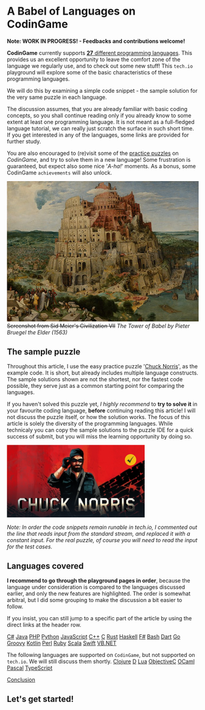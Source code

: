 # A Babel of Languages on CodinGame

**Note: WORK IN PROGRESS! - Feedbacks and contributions welcome!**

**CodinGame** currently supports [**27** different programming languages](https://www.codingame.com/faq).
This provides us an excellent opportunity to leave the comfort zone of the language we regularly use, and to check out some new stuff!
This `tech.io` playground will explore some of the basic characteristics of these programming languages.

We will do this by examining a simple code snippet - the sample solution for the very same puzzle in each language.

The discussion assumes, that you are already familiar with basic coding concepts, so you shall continue reading only if you already know to some extent at least one programming language. It is not meant as a full-fledged language tutorial, we can really just scratch the surface in such short time. If you get interested in any of the languages, some links are provided for further study.

You are also encouraged to (re)visit some of the [practice puzzles](https://www.codingame.com/training) on _CodinGame_, and try to solve them in a new language! Some frustration is guaranteed, but expect also some nice '_A-ha!_' moments. As a bonus, some CodinGame `achievements` will also unlock.

![Babel](../cover.png)
~~Screenshot from Sid Meier's Civilization VII~~ _The Tower of Babel by Pieter Bruegel the Elder (1563)_

## The sample puzzle

Throughout this article, I use the easy practice puzzle '[Chuck Norris](https://www.codingame.com/training/easy/chuck-norris)', as the example code. It is short, but already includes multiple language constructs. The sample solutions shown are not the shortest, nor the fastest code possible, they serve just as a common starting point for comparing the languages.

If you haven't solved this puzzle yet, _I highly recommend_ to **try to solve it** in your favourite coding language, **before** continuing reading this article! I will not discuss the puzzle itself, or how the solution works. The focus of this article is solely the diversity of the programming languages. While technicaly you can copy the sample solutions to the puzzle IDE for a quick success of submit, but you will miss the learning opportunity by doing so.

![Chuck Norris](../pic/chucknorris.png)

_Note: In order the code snippets remain runable in tech.io, I commented out the line that reads input from the standard stream, and replaced it with a constant input. For the real puzzle, of course you will need to read the input for the test cases._

## Languages covered

**I recommend to go through the playground pages in order**, because the language under consideration is compared to the languages discussed earlier, and only the new features are highlighted. The order is somewhat arbitral, but I did some grouping to make the discussion a bit easier to follow.

If you insist, you can still jump to a specific part of the article by using the direct links at the header row.

[C#](https://tech.io/playgrounds/3ea74998ed025233981b1c165b9698b479965/a-babel-of-languages-on-codingame/c)
[Java](https://tech.io/playgrounds/3ea74998ed025233981b1c165b9698b479965/a-babel-of-languages-on-codingame/java)
[PHP](https://tech.io/playgrounds/3ea74998ed025233981b1c165b9698b479965/a-babel-of-languages-on-codingame/php)
[Python](https://tech.io/playgrounds/3ea74998ed025233981b1c165b9698b479965/a-babel-of-languages-on-codingame/python)
[JavaScript](https://tech.io/playgrounds/3ea74998ed025233981b1c165b9698b479965/a-babel-of-languages-on-codingame/javascript)
[C++](https://tech.io/playgrounds/3ea74998ed025233981b1c165b9698b479965/a-babel-of-languages-on-codingame/c-2)
[C](https://tech.io/playgrounds/3ea74998ed025233981b1c165b9698b479965/a-babel-of-languages-on-codingame/c-3)
[Rust](https://tech.io/playgrounds/3ea74998ed025233981b1c165b9698b479965/a-babel-of-languages-on-codingame/rust)
[Haskell](https://tech.io/playgrounds/3ea74998ed025233981b1c165b9698b479965/a-babel-of-languages-on-codingame/haskell)
[F#](https://tech.io/playgrounds/3ea74998ed025233981b1c165b9698b479965/a-babel-of-languages-on-codingame/f)
[Bash](https://tech.io/playgrounds/3ea74998ed025233981b1c165b9698b479965/a-babel-of-languages-on-codingame/bash)
[Dart](https://tech.io/playgrounds/3ea74998ed025233981b1c165b9698b479965/a-babel-of-languages-on-codingame/dart)
[Go](https://tech.io/playgrounds/3ea74998ed025233981b1c165b9698b479965/a-babel-of-languages-on-codingame/go)
[Groovy](https://tech.io/playgrounds/3ea74998ed025233981b1c165b9698b479965/a-babel-of-languages-on-codingame/groovy)
[Kotlin](https://tech.io/playgrounds/3ea74998ed025233981b1c165b9698b479965/a-babel-of-languages-on-codingame/kotlin)
[Perl](https://tech.io/playgrounds/3ea74998ed025233981b1c165b9698b479965/a-babel-of-languages-on-codingame/perl)
[Ruby](https://tech.io/playgrounds/3ea74998ed025233981b1c165b9698b479965/a-babel-of-languages-on-codingame/ruby)
[Scala](https://tech.io/playgrounds/3ea74998ed025233981b1c165b9698b479965/a-babel-of-languages-on-codingame/scala)
[Swift](https://tech.io/playgrounds/3ea74998ed025233981b1c165b9698b479965/a-babel-of-languages-on-codingame/swift)
[VB.NET](https://tech.io/playgrounds/3ea74998ed025233981b1c165b9698b479965/a-babel-of-languages-on-codingame/vb-net)

The following languages are supported on `CodinGame`, but not supported on `tech.io`. We will still discuss them shortly.
[Clojure](https://tech.io/playgrounds/3ea74998ed025233981b1c165b9698b479965/a-babel-of-languages-on-codingame/clojure)
[D](https://tech.io/playgrounds/3ea74998ed025233981b1c165b9698b479965/a-babel-of-languages-on-codingame/d)
[Lua](https://tech.io/playgrounds/3ea74998ed025233981b1c165b9698b479965/a-babel-of-languages-on-codingame/lua)
[ObjectiveC](https://tech.io/playgrounds/3ea74998ed025233981b1c165b9698b479965/a-babel-of-languages-on-codingame/objective-c)
[OCaml](https://tech.io/playgrounds/3ea74998ed025233981b1c165b9698b479965/a-babel-of-languages-on-codingame/ocaml)
[Pascal](https://tech.io/playgrounds/3ea74998ed025233981b1c165b9698b479965/a-babel-of-languages-on-codingame/pascal)
[TypeScript](https://tech.io/playgrounds/3ea74998ed025233981b1c165b9698b479965/a-babel-of-languages-on-codingame/typescript)

[Conclusion](https://tech.io/playgrounds/3ea74998ed025233981b1c165b9698b479965/a-babel-of-languages-on-codingame/conclusion)

## Let's get started!
